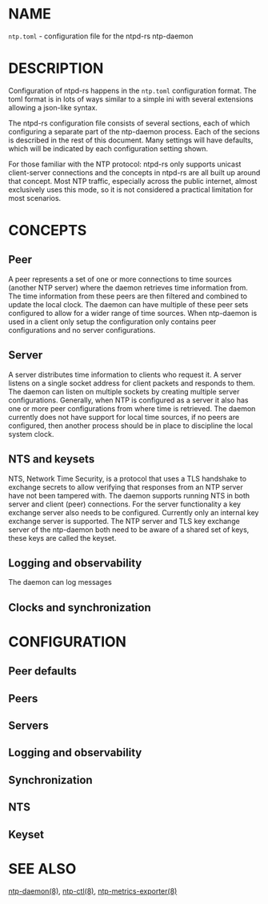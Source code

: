 <!-- ---
title: NTP.TOML(5) ntpd-rs 0.3.6 | ntpd-rs
--- -->

# NAME

`ntp.toml` - configuration file for the ntpd-rs ntp-daemon

# DESCRIPTION

Configuration of ntpd-rs happens in the `ntp.toml` configuration format. The
toml format is in lots of ways similar to a simple ini with several extensions
allowing a json-like syntax.

The ntpd-rs configuration file consists of several sections, each of which
configuring a separate part of the ntp-daemon process. Each of the secions is
described in the rest of this document. Many settings will have defaults,
which will be indicated by each configuration setting shown.

For those familiar with the NTP protocol: ntpd-rs only supports unicast
client-server connections and the concepts in ntpd-rs are all built up around
that concept. Most NTP traffic, especially across the public internet, almost
exclusively uses this mode, so it is not considered a practical limitation for
most scenarios.

# CONCEPTS

## Peer
A peer represents a set of one or more connections to time sources (another
NTP server) where the daemon retrieves time information from. The time
information from these peers are then filtered and combined to update the local
clock. The daemon can have multiple of these peer sets configured to allow for
a wider range of time sources. When ntp-daemon is used in a client only
setup the configuration only contains peer configurations and no server
configurations.

## Server
A server distributes time information to clients who request it. A server
listens on a single socket address for client packets and responds to them. The
daemon can listen on multiple sockets by creating multiple server
configurations. Generally, when NTP is configured as a server it also has one
or more peer configurations from where time is retrieved. The daemon currently
does not have support for local time sources, if no peers are configured, then
another process should be in place to discipline the local system clock.

## NTS and keysets
NTS, Network Time Security, is a protocol that uses a TLS handshake to
exchange secrets to allow verifying that responses from an NTP server have not
been tampered with. The daemon supports running NTS in both server and client
(peer) connections. For the server functionality a key exchange server also
needs to be configured. Currently only an internal key exchange server is
supported. The NTP server and TLS key exchange server of the ntp-daemon both
need to be aware of a shared set of keys, these keys are called the keyset.

## Logging and observability
The daemon can log messages

## Clocks and synchronization

# CONFIGURATION

## Peer defaults

## Peers

## Servers

## Logging and observability

## Synchronization

## NTS

## Keyset

# SEE ALSO

[ntp-daemon(8)](ntp-daemon.8.md), [ntp-ctl(8)](ntp-ctl.8.md),
[ntp-metrics-exporter(8)](ntp-metrics-exporter.8.md)
